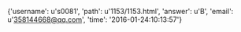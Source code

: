 {'username': u's0081', 'path': u'1153/1153.html', 'answer': u'B', 'email': u'358144668@qq.com', 'time': '2016-01-24:10:13:57'}